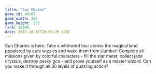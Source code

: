```yaml
---
title: "Sun Charms"
game_id: 40167
game_width: 320
game_height: 500
rank: 10900
date: 2015-10-15T18:05:29.128Z
---
```

Sun Charms is here. Take a whirlwind tour across the magical land populated by cute wizzies and wake them from slumber!  Complete all missions given by colorful characters - fill the star meter, collect jade crystals, destroy pesky goo - and prove yourself as a master wizard.  Can you make it through all 30 levels of puzzling action?